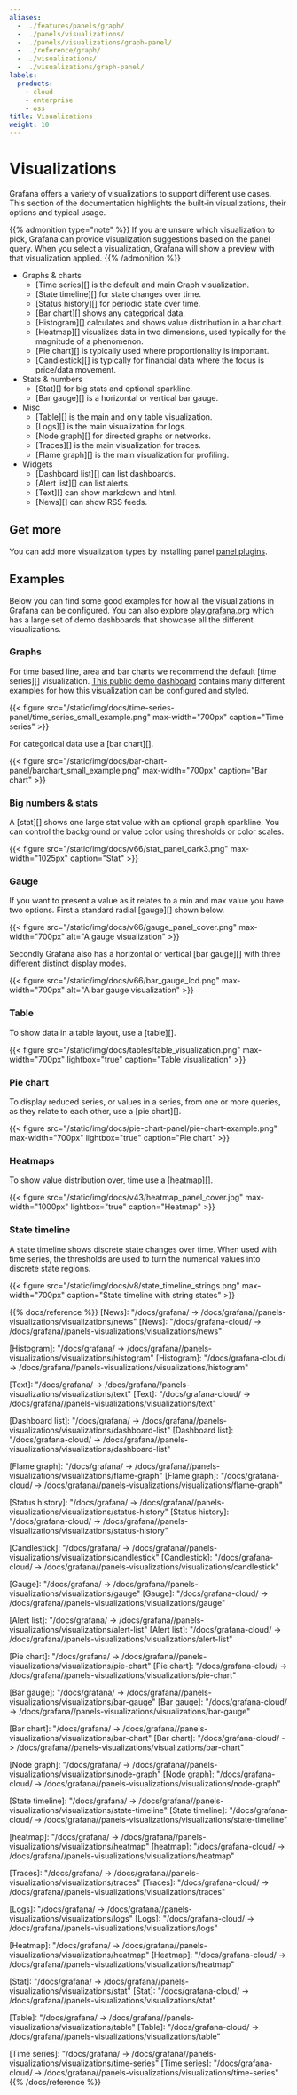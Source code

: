 ```yaml
---
aliases:
  - ../features/panels/graph/
  - ../panels/visualizations/
  - ../panels/visualizations/graph-panel/
  - ../reference/graph/
  - ../visualizations/
  - ../visualizations/graph-panel/
labels:
  products:
    - cloud
    - enterprise
    - oss
title: Visualizations
weight: 10
---
```


# Visualizations

Grafana offers a variety of visualizations to support different use cases. This section of the documentation highlights the built-in visualizations, their options and typical usage.

{{% admonition type="note" %}}
If you are unsure which visualization to pick, Grafana can provide visualization suggestions based on the panel query. When you select a visualization, Grafana will show a preview with that visualization applied.
{{% /admonition %}}

- Graphs & charts
  - [Time series][] is the default and main Graph visualization.
  - [State timeline][] for state changes over time.
  - [Status history][] for periodic state over time.
  - [Bar chart][] shows any categorical data.
  - [Histogram][] calculates and shows value distribution in a bar chart.
  - [Heatmap][] visualizes data in two dimensions, used typically for the magnitude of a phenomenon.
  - [Pie chart][] is typically used where proportionality is important.
  - [Candlestick][] is typically for financial data where the focus is price/data movement.
- Stats & numbers
  - [Stat][] for big stats and optional sparkline.
  - [Bar gauge][] is a horizontal or vertical bar gauge.
- Misc
  - [Table][] is the main and only table visualization.
  - [Logs][] is the main visualization for logs.
  - [Node graph][] for directed graphs or networks.
  - [Traces][] is the main visualization for traces.
  - [Flame graph][] is the main visualization for profiling.
- Widgets
  - [Dashboard list][] can list dashboards.
  - [Alert list][] can list alerts.
  - [Text][] can show markdown and html.
  - [News][] can show RSS feeds.

## Get more

You can add more visualization types by installing panel [panel plugins](https://grafana.com/grafana/plugins/?type=panel).

## Examples

Below you can find some good examples for how all the visualizations in Grafana can be configured. You can also explore [play.grafana.org](https://play.grafana.org) which has a large set of demo dashboards that showcase all the different visualizations.

### Graphs

For time based line, area and bar charts we recommend the default [time series][] visualization. [This public demo dashboard](https://play.grafana.org/d/000000016/1-time-series-graphs?orgId=1) contains many different examples for how this visualization can be configured and styled.

{{< figure src="/static/img/docs/time-series-panel/time_series_small_example.png" max-width="700px" caption="Time series" >}}

For categorical data use a [bar chart][].

{{< figure src="/static/img/docs/bar-chart-panel/barchart_small_example.png" max-width="700px" caption="Bar chart" >}}

### Big numbers & stats

A [stat][] shows one large stat value with an optional graph sparkline. You can control the background or value color using thresholds or color scales.

{{< figure src="/static/img/docs/v66/stat_panel_dark3.png" max-width="1025px" caption="Stat" >}}

### Gauge

If you want to present a value as it relates to a min and max value you have two options. First a standard radial [gauge][] shown below.

{{< figure src="/static/img/docs/v66/gauge_panel_cover.png" max-width="700px" alt="A gauge visualization" >}}

Secondly Grafana also has a horizontal or vertical [bar gauge][] with three different distinct display modes.

{{< figure src="/static/img/docs/v66/bar_gauge_lcd.png" max-width="700px" alt="A bar gauge visualization" >}}

### Table

To show data in a table layout, use a [table][].

{{< figure src="/static/img/docs/tables/table_visualization.png" max-width="700px" lightbox="true" caption="Table visualization" >}}

### Pie chart

To display reduced series, or values in a series, from one or more queries, as they relate to each other, use a [pie chart][].

{{< figure src="/static/img/docs/pie-chart-panel/pie-chart-example.png" max-width="700px" lightbox="true" caption="Pie chart" >}}

### Heatmaps

To show value distribution over, time use a [heatmap][].

{{< figure src="/static/img/docs/v43/heatmap_panel_cover.jpg" max-width="1000px" lightbox="true" caption="Heatmap" >}}

### State timeline

A state timeline shows discrete state changes over time. When used with time series, the thresholds are used to turn the numerical values into discrete state regions.

{{< figure src="/static/img/docs/v8/state_timeline_strings.png" max-width="700px" caption="State timeline with string states" >}}

{{% docs/reference %}}
[News]: "/docs/grafana/ -> /docs/grafana/<GRAFANA VERSION>/panels-visualizations/visualizations/news"
[News]: "/docs/grafana-cloud/ -> /docs/grafana/<GRAFANA VERSION>/panels-visualizations/visualizations/news"

[Histogram]: "/docs/grafana/ -> /docs/grafana/<GRAFANA VERSION>/panels-visualizations/visualizations/histogram"
[Histogram]: "/docs/grafana-cloud/ -> /docs/grafana/<GRAFANA VERSION>/panels-visualizations/visualizations/histogram"

[Text]: "/docs/grafana/ -> /docs/grafana/<GRAFANA VERSION>/panels-visualizations/visualizations/text"
[Text]: "/docs/grafana-cloud/ -> /docs/grafana/<GRAFANA VERSION>/panels-visualizations/visualizations/text"

[Dashboard list]: "/docs/grafana/ -> /docs/grafana/<GRAFANA VERSION>/panels-visualizations/visualizations/dashboard-list"
[Dashboard list]: "/docs/grafana-cloud/ -> /docs/grafana/<GRAFANA VERSION>/panels-visualizations/visualizations/dashboard-list"

[Flame graph]: "/docs/grafana/ -> /docs/grafana/<GRAFANA VERSION>/panels-visualizations/visualizations/flame-graph"
[Flame graph]: "/docs/grafana-cloud/ -> /docs/grafana/<GRAFANA VERSION>/panels-visualizations/visualizations/flame-graph"

[Status history]: "/docs/grafana/ -> /docs/grafana/<GRAFANA VERSION>/panels-visualizations/visualizations/status-history"
[Status history]: "/docs/grafana-cloud/ -> /docs/grafana/<GRAFANA VERSION>/panels-visualizations/visualizations/status-history"

[Candlestick]: "/docs/grafana/ -> /docs/grafana/<GRAFANA VERSION>/panels-visualizations/visualizations/candlestick"
[Candlestick]: "/docs/grafana-cloud/ -> /docs/grafana/<GRAFANA VERSION>/panels-visualizations/visualizations/candlestick"

[Gauge]: "/docs/grafana/ -> /docs/grafana/<GRAFANA VERSION>/panels-visualizations/visualizations/gauge"
[Gauge]: "/docs/grafana-cloud/ -> /docs/grafana/<GRAFANA VERSION>/panels-visualizations/visualizations/gauge"

[Alert list]: "/docs/grafana/ -> /docs/grafana/<GRAFANA VERSION>/panels-visualizations/visualizations/alert-list"
[Alert list]: "/docs/grafana-cloud/ -> /docs/grafana/<GRAFANA VERSION>/panels-visualizations/visualizations/alert-list"

[Pie chart]: "/docs/grafana/ -> /docs/grafana/<GRAFANA VERSION>/panels-visualizations/visualizations/pie-chart"
[Pie chart]: "/docs/grafana-cloud/ -> /docs/grafana/<GRAFANA VERSION>/panels-visualizations/visualizations/pie-chart"

[Bar gauge]: "/docs/grafana/ -> /docs/grafana/<GRAFANA VERSION>/panels-visualizations/visualizations/bar-gauge"
[Bar gauge]: "/docs/grafana-cloud/ -> /docs/grafana/<GRAFANA VERSION>/panels-visualizations/visualizations/bar-gauge"

[Bar chart]: "/docs/grafana/ -> /docs/grafana/<GRAFANA VERSION>/panels-visualizations/visualizations/bar-chart"
[Bar chart]: "/docs/grafana-cloud/ -> /docs/grafana/<GRAFANA VERSION>/panels-visualizations/visualizations/bar-chart"

[Node graph]: "/docs/grafana/ -> /docs/grafana/<GRAFANA VERSION>/panels-visualizations/visualizations/node-graph"
[Node graph]: "/docs/grafana-cloud/ -> /docs/grafana/<GRAFANA VERSION>/panels-visualizations/visualizations/node-graph"

[State timeline]: "/docs/grafana/ -> /docs/grafana/<GRAFANA VERSION>/panels-visualizations/visualizations/state-timeline"
[State timeline]: "/docs/grafana-cloud/ -> /docs/grafana/<GRAFANA VERSION>/panels-visualizations/visualizations/state-timeline"

[heatmap]: "/docs/grafana/ -> /docs/grafana/<GRAFANA VERSION>/panels-visualizations/visualizations/heatmap"
[heatmap]: "/docs/grafana-cloud/ -> /docs/grafana/<GRAFANA VERSION>/panels-visualizations/visualizations/heatmap"

[Traces]: "/docs/grafana/ -> /docs/grafana/<GRAFANA VERSION>/panels-visualizations/visualizations/traces"
[Traces]: "/docs/grafana-cloud/ -> /docs/grafana/<GRAFANA VERSION>/panels-visualizations/visualizations/traces"

[Logs]: "/docs/grafana/ -> /docs/grafana/<GRAFANA VERSION>/panels-visualizations/visualizations/logs"
[Logs]: "/docs/grafana-cloud/ -> /docs/grafana/<GRAFANA VERSION>/panels-visualizations/visualizations/logs"

[Heatmap]: "/docs/grafana/ -> /docs/grafana/<GRAFANA VERSION>/panels-visualizations/visualizations/heatmap"
[Heatmap]: "/docs/grafana-cloud/ -> /docs/grafana/<GRAFANA VERSION>/panels-visualizations/visualizations/heatmap"

[Stat]: "/docs/grafana/ -> /docs/grafana/<GRAFANA VERSION>/panels-visualizations/visualizations/stat"
[Stat]: "/docs/grafana-cloud/ -> /docs/grafana/<GRAFANA VERSION>/panels-visualizations/visualizations/stat"

[Table]: "/docs/grafana/ -> /docs/grafana/<GRAFANA VERSION>/panels-visualizations/visualizations/table"
[Table]: "/docs/grafana-cloud/ -> /docs/grafana/<GRAFANA VERSION>/panels-visualizations/visualizations/table"

[Time series]: "/docs/grafana/ -> /docs/grafana/<GRAFANA VERSION>/panels-visualizations/visualizations/time-series"
[Time series]: "/docs/grafana-cloud/ -> /docs/grafana/<GRAFANA VERSION>/panels-visualizations/visualizations/time-series"
{{% /docs/reference %}}
